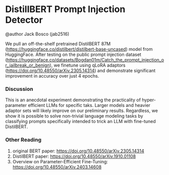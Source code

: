 # DistillBERT Prompt Injection Detector 

@author Jack Bosco (jab2516)

We pull an off-the-shelf pretrained DistilBERT 87M (https://huggingface.co/distilbert/distilbert-base-uncased) model from HuggingFace. 
After testing on the public prompt injection dataset (https://huggingface.co/datasets/Bogdan01m/Catch_the_prompt_injection_or_jailbreak_or_benign),
we finetune using qLoRA adaptors (https://doi.org/10.48550/arXiv.2305.14314) and demonstrate significant improvement in accuracy over just 4 epochs.

### Discussion

This is an anecdotal experiment demonstrating the practicality of hyper-parameter efficient LLMs for specific taks. 
Larger models and heavier adaptor sets will likely improve on our preliminary results.
Regardless, we show it is possible to solve non-trivial language modeling tasks by classifying prompts specifically intended to trick an LLM with fine-tuned DistilBERT.

### Other Reading
1. original BERT paper: https://doi.org/10.48550/arXiv.2305.14314
2. DistilBERT paper: https://doi.org/10.48550/arXiv.1910.01108
3. Overview on Parameter-Efficient Fine-Tuning: https://doi.org/10.48550/arXiv.2403.14608
